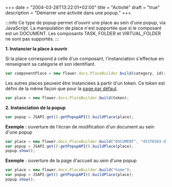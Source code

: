 +++
date = "2004-03-28T13:22:01+02:00"
title = "Activité"
draft = "true"
description = "Démarrer une activité dans une popup."
+++


:::info
Ce type de popup permet d'ouvrir une place au sein d'une popup, via JavaScript.
La manipulation de place n'est supportée que si le composant est un DOCUMENT.
Les composants TASK, FOLDER et VIRTUAL_FOLDER ne sont pas supportés.
:::


__1. Instancier la place à ouvrir__ 

Si la place correspond à celle d'un composant, l'instanciation s'effectue en renseignant sa catégorie et son identifiant.

```javascript
var componentPlace = new flower.docs.PlaceBuilder.build(category, id);
```

Les autres places peuvent être instanciées à partir d'un token. Ce token est défini de la même façon que pour la [page par défaut](broken-link.md).

```javascript
var place = new flower.docs.PlaceBuilder.build(token);
```


__2. Instanciation de la popup__ 


```javascript
var popup = JSAPI.get().getPopupAPI().buildPlace(place);
```

__Exemple :__ ouverture de l'écran de modification d'un document au sein d'une popup

```javascript
var place = new flower.docs.PlaceBuilder.build("DOCUMENT", "45376503-dfda-4abc-bc2f-32ac8a8b88d1");
var popup = JSAPI.get().getPopupAPI().buildPlace(place);
popup.show();
```

__Exemple__ : ouverture de la page d'accueil au sein d'une popup

```javascript
var place = new flower.docs.PlaceBuilder.build("home");
var popup = JSAPI.get().getPopupAPI().buildPlace(place);
popup.show();
```
